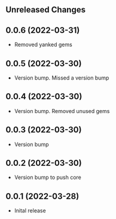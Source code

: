 Unreleased Changes
------------------

0.0.6 (2022-03-31)
------------------

* Removed yanked gems

0.0.5 (2022-03-30)
------------------

* Version bump. Missed a version bump

0.0.4 (2022-03-30)
------------------

* Version bump. Removed unused gems

0.0.3 (2022-03-30)
------------------

* Version bump

0.0.2 (2022-03-30)
------------------

* Version bump to push core

0.0.1 (2022-03-28)
------------------

* Inital release
